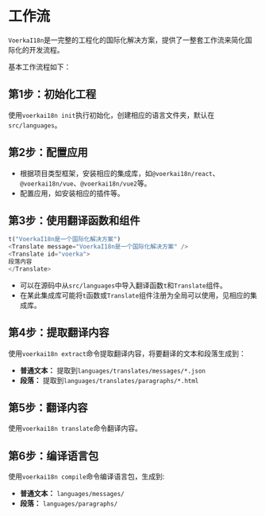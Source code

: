 # 工作流

`VoerkaI18n`是一完整的工程化的国际化解决方案，提供了一整套工作流来简化国际化的开发流程。

基本工作流程如下：

## 第1步：初始化工程

使用`voerkai18n init`执行初始化，创建相应的语言文件夹，默认在`src/languages`。

## 第2步：配置应用

- 根据项目类型框架，安装相应的集成库，如`@voerkai18n/react`、`@voerkai18n/vue`、`@voerkai18n/vue2`等。
- 配置应用，如安装相应的插件等。

## 第3步：使用翻译函数和组件

```ts
t("VoerkaI18n是一个国际化解决方案")
<Translate message="VoerkaI18n是一个国际化解决方案" />
<Translate id="voerka">
段落内容
</Translate>
```

- 可以在源码中从`src/languages`中导入翻译函数`t`和`Translate`组件。
- 在某此集成库可能将`t`函数或`Translate`组件注册为全局可以使用，见相应的集成库。

## 第4步：提取翻译内容

使用`voerkai18n extract`命令提取翻译内容，将要翻译的文本和段落生成到：

- **普通文本：** 提取到`languages/translates/messages/*.json`
- **段落：** 提取到`languages/translates/paragraphs/*.html`

## 第5步：翻译内容

使用`voerkai18n translate`命令翻译内容。

## 第6步：编译语言包

使用`voerkai18n compile`命令编译语言包，生成到:

- **普通文本：** `languages/messages/`
- **段落：** `languages/paragraphs/`

